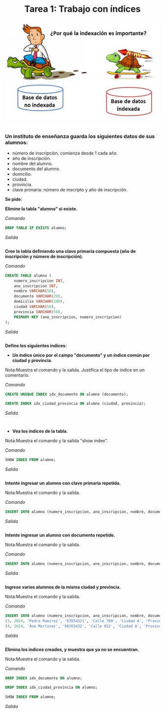 <div align="center">

# Tarea 1: Trabajo con índices
<img src="indices.jpeg"/>
</div>
<br>

### Un instituto de enseñanza guarda los siguientes datos de sus alumnos:

- número de inscripción, comienza desde 1 cada año.
- año de inscripción.
- nombre del alumno.
- documento del alumno.
- domicilio.
- ciudad.
- provincia.
- clave primaria: número de inscripto y año de inscripción.

**Se pide:**

**Elimine la tabla "alumno" si existe.**

*Comando*

``` sql
DROP TABLE IF EXISTS alumno;
```

*Salida*

``` sql

```

**Cree la tabla definiendo una clave primaria compuesta (año de inscripción y número de inscripción).**

*Comando*

``` sql
CREATE TABLE alumno (
    numero_inscripcion INT,
    ano_inscripcion INT,
    nombre VARCHAR(50),
    documento VARCHAR(20),
    domicilio VARCHAR(100),
    ciudad VARCHAR(50),
    provincia VARCHAR(50),
    PRIMARY KEY (ano_inscripcion, numero_inscripcion)
);
```

*Salida*

``` sql

```

**Define los siguientes indices:**

- **Un índice único por el campo "documento" y un índice común por ciudad y provincia.**

Nota:Muestra el comando y la salida. Justifica el tipo de indice en un comentario.

*Comando*

``` sql
CREATE UNIQUE INDEX idx_documento ON alumno (documento);
```
``` sql
CREATE INDEX idx_ciudad_provincia ON alumno (ciudad, provincia);
```

*Salida*

``` sql

```

``` sql

```

- **Vea los índices de la tabla.**

Nota:Muestra el comando y la salida "show index".

*Comando*

``` sql
SHOW INDEX FROM alumno;
```

*Salida*

``` sql

```

**Intente ingresar un alumno con clave primaria repetida.**

Nota:Muestra el comando y la salida.


*Comando*

``` sql
INSERT INTO alumno (numero_inscripcion, ano_inscripcion, nombre, documento, domicilio, ciudad, provincia) VALUES (1, 2024, 'Juan Perez', '12345678', 'Calle 123', 'Ciudad A', 'Provincia X');
```

*Salida*

``` sql

```

**Intente ingresar un alumno con documento repetido.**

Nota:Muestra el comando y la salida.

*Comando*

``` sql
INSERT INTO alumno (numero_inscripcion, ano_inscripcion, nombre, documento, domicilio, ciudad, provincia) VALUES (2, 2024, 'Maria Lopez', '12345678', 'Calle 456', 'Ciudad B', 'Provincia Y');
```

*Salida*

``` sql

```

**Ingrese varios alumnos de la misma ciudad y provincia.**

Nota:Muestra el comando y la salida.

*Comando*

``` sql
INSERT INTO alumno (numero_inscripcion, ano_inscripcion, nombre, documento, domicilio, ciudad, provincia) VALUES 
(3, 2024, 'Pedro Ramirez', '87654321', 'Calle 789', 'Ciudad A', 'Provincia X'),
(4, 2024, 'Ana Martinez', '98765432', 'Calle 012', 'Ciudad A', 'Provincia X');
```

*Salida*

``` sql

```

**Elimina los indices creados, y muestra que ya no se encuentran.**

Nota:Muestra el comando y la salida.

*Comando*

``` sql
DROP INDEX idx_documento ON alumno;
```
``` sql
DROP INDEX idx_ciudad_provincia ON alumno;
```
``` sql
SHOW INDEX FROM alumno;
```

*Salida*

``` sql

```
``` sql

```
``` sql

```